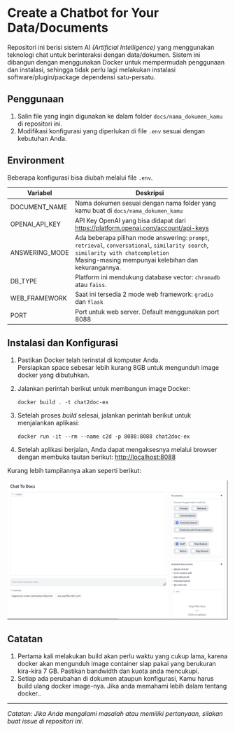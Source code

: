 # Create a Chatbot for Your Data/Documents

Repositori ini berisi sistem AI *(Artificial Intelligence)* yang menggunakan teknologi chat untuk berinteraksi dengan data/dokumen. Sistem ini dibangun dengan menggunakan Docker untuk mempermudah penggunaan dan instalasi, sehingga tidak perlu lagi melakukan instalasi software/plugin/package dependensi satu-persatu.

## Penggunaan

1. Salin file yang ingin digunakan ke dalam folder `docs/nama_dokumen_kamu` di repositori ini.
2. Modifikasi konfigurasi yang diperlukan di file `.env` sesuai dengan kebutuhan Anda.

## Environment

Beberapa konfigurasi bisa diubah melalui file `.env`.

| Variabel | Deskripsi |
|---|---|
| DOCUMENT_NAME | Nama dokumen sesuai dengan nama folder yang kamu buat di `docs/nama_dokumen_kamu` |
| OPENAI_API_KEY | API Key OpenAI yang bisa didapat dari  https://platform.openai.com/account/api-keys |
| ANSWERING_MODE | Ada beberapa pilihan mode answering: `prompt`, `retrieval`, `conversational`, `similarity search`, `similarity with chatcompletion`<br>Masing-masing mempunyai kelebihan dan kekurangannya. |
| DB_TYPE | Platform ini mendukung database vector: `chromadb` atau `faiss`. |
| WEB_FRAMEWORK | Saat ini tersedia 2 mode web framework: `gradio` dan `flask` |
| PORT | Port untuk web server. Default menggunakan port 8088 |



## Instalasi dan Konfigurasi

1. Pastikan Docker telah terinstal di komputer Anda.
<br>Persiapkan space sebesar lebih kurang 8GB untuk mengunduh image docker yang dibutuhkan.
2. Jalankan perintah berikut untuk membangun image Docker:

    ```
    docker build . -t chat2doc-ex
    ```

3. Setelah proses *build* selesai, jalankan perintah berikut untuk menjalankan aplikasi:

    ```
    docker run -it --rm --name c2d -p 8088:8088 chat2doc-ex
    ```

4. Setelah aplikasi berjalan, Anda dapat mengaksesnya melalui browser dengan membuka tautan berikut: [http://localhost:8088](http://localhost:8088)

Kurang lebih tampilannya akan seperti berikut:

![chat2docs](screenshot.png)


## Catatan

1. Pertama kali melakukan build akan perlu waktu yang cukup lama, karena docker akan mengunduh image container siap pakai yang berukuran kira-kira 7 GB. Pastikan bandwidth dan kuota anda mencukupi.
2. Setiap ada perubahan di dokumen ataupun konfigurasi, Kamu harus build ulang docker image-nya. Jika anda memahami lebih dalam tentang docker..

---

*Catatan: Jika Anda mengalami masalah atau memiliki pertanyaan, silakan buat *issue* di repositori ini.*